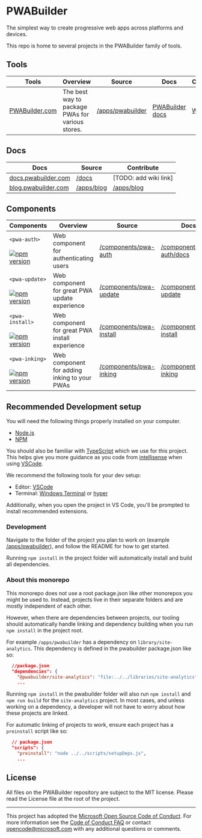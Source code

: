 # PWABuilder
The simplest way to create progressive web apps across platforms and devices.

This repo is home to several projects in the PWABuilder family of tools. 

## Tools

| Tools  | Overview | Source | Docs | Contribute |
|-------| ----- | -------- | -------------- | --------|
| [PWABuilder.com](https://pwabuilder.com) | The best way to package PWAs for various stores. | [/apps/pwabuilder](/apps/pwabuilder) | [PWABuilder docs](https://docs.pwabuilder.com) | [Wiki](https://github.com/pwa-builder/PWABuilder/wiki)

## Docs

| Docs | Source | Contribute |
| -------- | -------------- | --------|
| [docs.pwabuilder.com](https://docs.pwabuilder.com) | [/docs](/docs) | [TODO: add wiki link]
| [blog.pwabuilder.com](https://blog.pwabuilder.com) | [/apps/blog](/apps/blog) | [/apps/blog](/apps/blog)

## Components

| Components  | Overview | Source | Docs | Contribute |
|-------| ----- | -------- | -------------- | --------|
| `<pwa-auth>`<br /><br /> [![npm version](https://badge.fury.io/js/@pwabuilder%2Fpwaauth.svg)](https://badge.fury.io/js/@pwabuilder%2Fpwaauth) | Web component for authenticating users | [/components/pwa-auth](/components/pwa-auth) | [/components/pwa-auth/docs](/components/pwa-auth/docs) | [Wiki](https://github.com/pwa-builder/PWABuilder/wiki)
| `<pwa-update>`<br /><br /> [![npm version](https://badge.fury.io/js/@pwabuilder%2Fpwaupdate.svg)](https://badge.fury.io/js/@pwabuilder%2Fpwaupdate) | Web component for great PWA update experience | [/components/pwa-update](/components/pwa-update) | [/components/pwa-update](/components/pwa-update) | [Wiki](https://github.com/pwa-builder/PWABuilder/wiki)
| `<pwa-install>`<br /><br /> [![npm version](https://badge.fury.io/js/@pwabuilder%2Fpwainstall.svg)](https://badge.fury.io/js/@pwabuilder%2Fpwainstall) | Web component for great PWA install experience | [/components/pwa-install](/components/pwa-install) | [/components/pwa-install](/components/pwa-install) | [Wiki](https://github.com/pwa-builder/PWABuilder/wiki)
| `<pwa-inking>`<br /><br /> [![npm version](https://badge.fury.io/js/@pwabuilder%2Fpwa-inking.svg)](https://badge.fury.io/js/@pwabuilder%2Fpwa-inking) | Web component for adding inking to your PWAs | [/components/pwa-inking](/components/pwa-inking) | [/components/pwa-inking](/components/pwa-inking) | [Wiki](https://github.com/pwa-builder/PWABuilder/wiki)


## Recommended Development setup

You will need the following things properly installed on your computer.

* [Node.js](http://nodejs.org/)
* [NPM](https://www.npmjs.com/get-npm)

You should also be familiar with [TypeScript](https://www.typescriptlang.org/) which we use for this project. This helps give you more guidance as you code from [intellisense](https://code.visualstudio.com/docs/editor/intellisense) when using [VSCode](https://code.visualstudio.com/).


We recommend the following tools for your dev setup:

* Editor: [VSCode](https://code.visualstudio.com/)
* Terminal: [Windows Terminal](https://www.microsoft.com/en-us/p/windows-terminal-preview/9n0dx20hk701?activetab=pivot:overviewtab) or [hyper](https://hyper.is/)

Additionally, when you open the project in VS Code, you'll be prompted to install recommended extensions.

### Development

Navigate to the folder of the project you plan to work on (example [/apps/pwabuilder](/apps/pwabuilder)), and follow the README for how to get started. 

Running `npm install` in the project folder will automatically install and build all dependencies.


### About this monorepo

This monorepo does not use a root package.json like other monorepos you might be used to. Instead, projects live in their separate folders and are mostly independent of each other. 

However, when there are dependencies between projects, our tooling should automatically handle linking and dependency building when you run `npm install` in the project root. 

For example `/apps/pwabuilder` has a dependency on `library/site-analytics`. This dependency is defined in the pwabuilder package.json like so: 

```json
  //package.json
  "dependencies": {
    "@pwabuilder/site-analytics": "file:../../libraries/site-analytics",
    ...
```

Running `npm install` in the pwabuilder folder will also run `npm install` and `npm run build` for the `site-analytics` project. In most cases, and unless working on a dependency, a developer will not have to worry about how these projects are linked.

For automatic linking of projects to work, ensure each project has a `preinstall` script like so:

```json
  // package.json
  "scripts": {
    "preinstall": "node ../../scripts/setupDeps.js",
    ...
```


## License

All files on the PWABuilder repository are subject to the MIT license. Please read the License file at the root of the project.


---

This project has adopted the [Microsoft Open Source Code of Conduct](https://opensource.microsoft.com/codeofconduct/). For more information see the [Code of Conduct FAQ](https://opensource.microsoft.com/codeofconduct/faq/) or contact [opencode@microsoft.com](mailto:opencode@microsoft.com) with any additional questions or comments.
